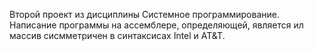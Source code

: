 Второй проект из дисциплины Системное программирование. Написание программы на ассемблере, определяющей, является ил массив сисмметричен в синтаксисах Intel и AT&T.
